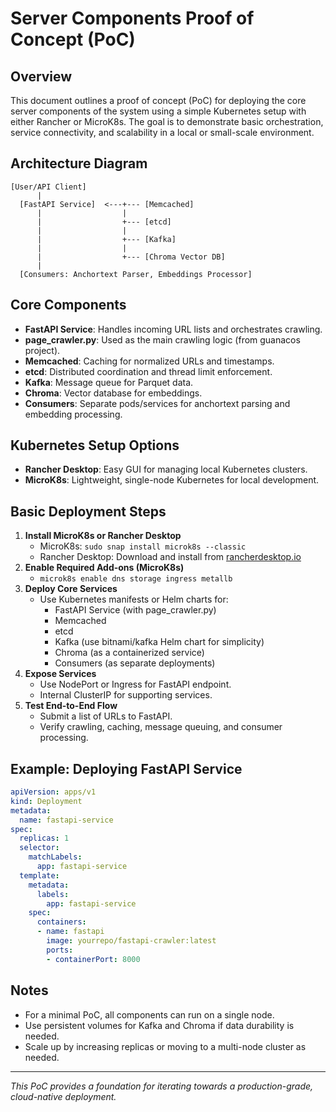 # Server Components Proof of Concept (PoC)

## Overview
This document outlines a proof of concept (PoC) for deploying the core server components of the system using a simple Kubernetes setup with either Rancher or MicroK8s. The goal is to demonstrate basic orchestration, service connectivity, and scalability in a local or small-scale environment.

## Architecture Diagram
```
[User/API Client]
      |
  [FastAPI Service]  <---+--- [Memcached]
      |                  |
      |                  +--- [etcd]
      |                  |
      |                  +--- [Kafka]
      |                  |
      |                  +--- [Chroma Vector DB]
      |
  [Consumers: Anchortext Parser, Embeddings Processor]
```

## Core Components
- **FastAPI Service**: Handles incoming URL lists and orchestrates crawling.
- **page_crawler.py**: Used as the main crawling logic (from guanacos project).
- **Memcached**: Caching for normalized URLs and timestamps.
- **etcd**: Distributed coordination and thread limit enforcement.
- **Kafka**: Message queue for Parquet data.
- **Chroma**: Vector database for embeddings.
- **Consumers**: Separate pods/services for anchortext parsing and embedding processing.

## Kubernetes Setup Options
- **Rancher Desktop**: Easy GUI for managing local Kubernetes clusters.
- **MicroK8s**: Lightweight, single-node Kubernetes for local development.

## Basic Deployment Steps
1. **Install MicroK8s or Rancher Desktop**
   - MicroK8s: `sudo snap install microk8s --classic`
   - Rancher Desktop: Download and install from [rancherdesktop.io](https://rancherdesktop.io/)
2. **Enable Required Add-ons (MicroK8s)**
   - `microk8s enable dns storage ingress metallb`
3. **Deploy Core Services**
   - Use Kubernetes manifests or Helm charts for:
     - FastAPI Service (with page_crawler.py)
     - Memcached
     - etcd
     - Kafka (use bitnami/kafka Helm chart for simplicity)
     - Chroma (as a containerized service)
     - Consumers (as separate deployments)
4. **Expose Services**
   - Use NodePort or Ingress for FastAPI endpoint.
   - Internal ClusterIP for supporting services.
5. **Test End-to-End Flow**
   - Submit a list of URLs to FastAPI.
   - Verify crawling, caching, message queuing, and consumer processing.

## Example: Deploying FastAPI Service
```yaml
apiVersion: apps/v1
kind: Deployment
metadata:
  name: fastapi-service
spec:
  replicas: 1
  selector:
    matchLabels:
      app: fastapi-service
  template:
    metadata:
      labels:
        app: fastapi-service
    spec:
      containers:
      - name: fastapi
        image: yourrepo/fastapi-crawler:latest
        ports:
        - containerPort: 8000
```

## Notes
- For a minimal PoC, all components can run on a single node.
- Use persistent volumes for Kafka and Chroma if data durability is needed.
- Scale up by increasing replicas or moving to a multi-node cluster as needed.

---

_This PoC provides a foundation for iterating towards a production-grade, cloud-native deployment._ 